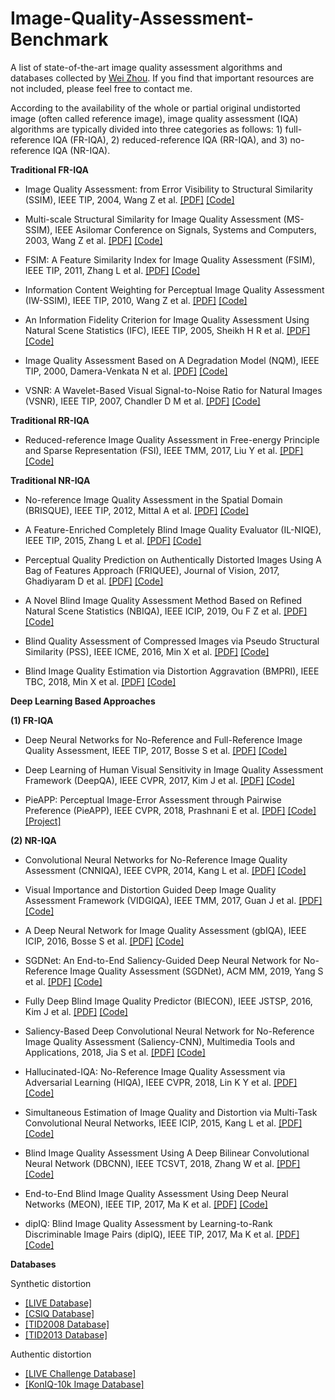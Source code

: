 # Image-Quality-Assessment-Benchmark
A list of state-of-the-art image quality assessment algorithms and databases collected by [Wei Zhou](https://ece.uwaterloo.ca/~w234zhou). If you find that important resources are not included, please feel free to contact me.

According to the availability of the whole or partial original undistorted image (often called reference image), image quality assessment (IQA) algorithms are typically divided into three categories as follows: 1) full-reference IQA (FR-IQA), 2) reduced-reference IQA (RR-IQA), and 3) no-reference IQA (NR-IQA).

**Traditional FR-IQA**
* Image Quality Assessment: from Error Visibility to Structural Similarity (SSIM), IEEE TIP, 2004, Wang Z et al. [[PDF]](https://ece.uwaterloo.ca/~z70wang/publications/ssim.pdf) [[Code]](https://ece.uwaterloo.ca/~z70wang/research/ssim/)

* Multi-scale Structural Similarity for Image Quality Assessment (MS-SSIM), IEEE Asilomar Conference on Signals, Systems and Computers, 2003,  Wang Z et al. [[PDF]](https://ece.uwaterloo.ca/~z70wang/publications/msssim.pdf) [[Code]](https://ece.uwaterloo.ca/~z70wang/research/ssim/)

* FSIM: A Feature Similarity Index for Image Quality Assessment (FSIM), IEEE TIP, 2011,  Zhang L et al. [[PDF]](http://sse.tongji.edu.cn/linzhang/IQA/FSIM/Files/Fsim%20a%20feature%20similarity%20index%20for%20image%20quality%20assessment.pdf) [[Code]](http://sse.tongji.edu.cn/linzhang/IQA/FSIM/FSIM.htm)

* Information Content Weighting for Perceptual Image Quality Assessment (IW-SSIM), IEEE TIP, 2010,  Wang Z et al. [[PDF]](https://ece.uwaterloo.ca/~z70wang/publications/IWSSIM.pdf) [[Code]](https://ece.uwaterloo.ca/~z70wang/research/iwssim/)

* An Information Fidelity Criterion for Image Quality Assessment Using Natural Scene Statistics (IFC), IEEE TIP, 2005, Sheikh H R et al. [[PDF]](https://live.ece.utexas.edu/publications/2004/hrs_ieeetip_2004_infofidel.pdf) [[Code]](http://live.ece.utexas.edu/research/quality/ifcvec_release.zip)

* Image Quality Assessment Based on A Degradation Model (NQM), IEEE TIP, 2000, Damera-Venkata N et al. [[PDF]](https://live.ece.utexas.edu/publications.php) [[Code]](http://users.ece.utexas.edu/~bevans/papers/2000/imageQuality/index.html)

* VSNR: A Wavelet-Based Visual Signal-to-Noise Ratio for Natural Images (VSNR), IEEE TIP, 2007, Chandler D M et al. [[PDF]](https://www.researchgate.net/profile/Damon_Chandler/publication/3328654_VSNR_A_wavelet-based_Visual_Signal-to-Noise_Ratio_for_natural_images/links/56ea36d408aec8bc078178f9.pdf) [[Code]](https://github.com/sattarab/image-quality-tools/tree/master/metrix_mux/metrix/vsnr)

**Traditional RR-IQA**
* Reduced-reference Image Quality Assessment in Free-energy Principle and Sparse Representation (FSI), IEEE TMM, 2017, Liu Y et al. [[PDF]](https://kegu.netlify.com/PDF/Reduced-reference%20image%20quality%20assessment%20in%20free-energy%20principle%20and%20sparse%20representation.pdf) [[Code]](https://multimedia.sjtu.edu.cn/Assets/userfiles/sys_ea59f56d-4d4a-4775-8e55-a72700ff96de/files/FSI_pub.rar)

**Traditional NR-IQA**

* No-reference Image Quality Assessment in the Spatial Domain (BRISQUE), IEEE TIP, 2012, Mittal A et al. [[PDF]](https://live.ece.utexas.edu/publications/2012/TIP%20BRISQUE.pdf) [[Code]](https://live.ece.utexas.edu/research/Quality/index_algorithms.htm)

* A Feature-Enriched Completely Blind Image Quality Evaluator (IL-NIQE), IEEE TIP, 2015, Zhang L et al. [[PDF]](http://www4.comp.polyu.edu.hk/~cslzhang/paper/IL-NIQE.pdf) [[Code]](https://live.ece.utexas.edu/research/Quality/index_algorithms.htm)

* Perceptual Quality Prediction on Authentically Distorted Images Using A Bag of Features Approach (FRIQUEE), Journal of Vision, 2017, Ghadiyaram D et al. [[PDF]](https://live.ece.utexas.edu/publications/2016/friquee_jov.pdf) [[Code]](https://live.ece.utexas.edu/research/Quality/index_algorithms.htm)

* A Novel Blind Image Quality Assessment Method Based on Refined Natural Scene Statistics (NBIQA), IEEE ICIP, 2019, Ou F Z et al. [[PDF]](https://ieeexplore.ieee.org/document/8803047) [[Code]](https://github.com/GZHU-Image-Lab/NBIQA)

* Blind Quality Assessment of Compressed Images via Pseudo Structural Similarity (PSS), IEEE ICME, 2016, Min X et al. [[PDF]](https://kegu.netlify.com/PDF/Blind%20quality%20assessment%20of%20compressed%20images%20via%20pseudo%20structural%20similarity.pdf) [[Code]](https://drive.google.com/file/d/0BzIV-pviJ97tUnVoVFlpS1VRWFk/view)

* Blind Image Quality Estimation via Distortion Aggravation (BMPRI), IEEE TBC, 2018, Min X et al. [[PDF]](https://kegu.netlify.com/PDF/Blind%20image%20quality%20estimation%20via%20distortion%20aggravation.pdf) [[Code]](https://drive.google.com/file/d/1C_NxTLvnBOJDGhqqtixCkra0LIMP6loF/view)

**Deep Learning Based Approaches**

**(1) FR-IQA**
*  Deep Neural Networks for No-Reference and Full-Reference Image Quality Assessment, IEEE TIP, 2017, Bosse S et al. [[PDF]](https://arxiv.org/abs/1612.01697) [[Code]](https://github.com/Bobholamovic/CNN-FRIQA)

* Deep Learning of Human Visual Sensitivity in Image Quality Assessment Framework (DeepQA), IEEE CVPR, 2017, Kim J et al. [[PDF]](https://zpascal.net/cvpr2017/Kim_Deep_Learning_of_CVPR_2017_paper.pdf) [[Code]](https://github.com/jongyookim/IQA_DeepQA_FR_release)

* PieAPP: Perceptual Image-Error Assessment through Pairwise Preference (PieAPP), IEEE CVPR, 2018, Prashnani E et al. [[PDF]](http://openaccess.thecvf.com/content_cvpr_2018/papers/Prashnani_PieAPP_Perceptual_Image-Error_CVPR_2018_paper.pdf) [[Code]](https://github.com/prashnani/PerceptualImageError) [[Project]](http://civc.ucsb.edu/graphics/Papers/CVPR2018_PieAPP/)

**(2) NR-IQA**
* Convolutional Neural Networks for No-Reference Image Quality Assessment (CNNIQA), IEEE CVPR, 2014, Kang L et al. [[PDF]](https://www.zpascal.net/cvpr2014/Kang_Convolutional_Neural_Networks_2014_CVPR_paper.pdf) [[Code]](https://github.com/lidq92/CNNIQA)

* Visual Importance and Distortion Guided Deep Image Quality Assessment Framework (VIDGIQA), IEEE TMM, 2017, Guan J et al. [[PDF]](https://ieeexplore.ieee.org/document/7924311) [[Code]](https://github.com/GUAN3737/VIDGIQA)

* A Deep Neural Network for Image Quality Assessment (gbIQA), IEEE ICIP, 2016, Bosse S et al. [[PDF]](http://iphome.hhi.de/samek/pdf/BosICIP16.pdf) [[Code]](https://github.com/441711335/gbIQA)

* SGDNet: An End-to-End Saliency-Guided Deep Neural Network for No-Reference Image Quality Assessment (SGDNet), ACM MM, 2019, Yang S et al. [[PDF]](https://drive.google.com/file/d/1HWv1rqphZ4Cu7OzVI2s93xTe4u_a-lXU/view) [[Code]](https://github.com/ysyscool/SGDNet)

* Fully Deep Blind Image Quality Predictor (BIECON), IEEE JSTSP, 2016, Kim J et al. [[PDF]](https://ieeexplore.ieee.org/document/7782419) [[Code]](https://github.com/jongyookim/IQA_BIECON_release)

* Saliency-Based Deep Convolutional Neural Network for No-Reference Image Quality Assessment (Saliency-CNN), Multimedia Tools and Applications, 2018, Jia S et al. [[PDF]](https://link.springer.com/article/10.1007/s11042-017-5070-6) [[Code]](https://github.com/SenJia/Saliency-CNN-Image-Quality-Assessment)

* Hallucinated-IQA: No-Reference Image Quality Assessment via Adversarial Learning (HIQA), IEEE CVPR, 2018, Lin K Y et al. [[PDF]](http://openaccess.thecvf.com/content_cvpr_2018/papers/Lin_Hallucinated-IQA_No-Reference_Image_CVPR_2018_paper.pdf) [[Code]](https://github.com/kwanyeelin/HIQA)

* Simultaneous Estimation of Image Quality and Distortion via Multi-Task Convolutional Neural Networks, IEEE ICIP, 2015, Kang L et al. [[PDF]](https://ieeexplore.ieee.org/document/7351311) [[Code]](https://github.com/lidq92/CNNIQAplusplus)

* Blind Image Quality Assessment Using A Deep Bilinear Convolutional Neural Network (DBCNN), IEEE TCSVT, 2018, Zhang W et al. [[PDF]](https://ieeexplore.ieee.org/document/8576582) [[Code]](https://github.com/zwx8981/BIQA_Project)

* End-to-End Blind Image Quality Assessment Using Deep Neural Networks (MEON), IEEE TIP, 2017, Ma K et al. [[PDF]](https://ece.uwaterloo.ca/~zduanmu/tip2018biqa/) [[Code]](https://ece.uwaterloo.ca/~zduanmu/tip2018biqa/)

* dipIQ: Blind Image Quality Assessment by Learning-to-Rank Discriminable Image Pairs (dipIQ), IEEE TIP, 2017, Ma K et al. [[PDF]](https://ece.uwaterloo.ca/~k29ma/papers/17_TIP_dipIQ.pdf) [[Code]](https://ece.uwaterloo.ca/~k29ma/codes/dipIQ.rar)

**Databases**

Synthetic distortion
* [[LIVE Database]](https://live.ece.utexas.edu/research/Quality/subjective.htm)
* [[CSIQ Database]](http://vision.eng.shizuoka.ac.jp/mod/page/view.php?id=23)
* [[TID2008 Database]](http://www.ponomarenko.info/tid2008.htm)
* [[TID2013 Database]](http://www.ponomarenko.info/tid2013.htm)

Authentic distortion
* [[LIVE Challenge Database]](https://live.ece.utexas.edu/research/ChallengeDB/index.html)
* [[KonIQ-10k Image Database]](http://database.mmsp-kn.de/koniq-10k-database.html)


